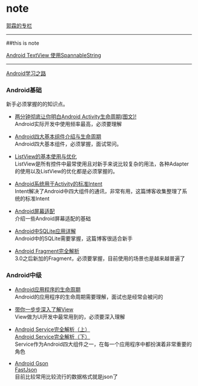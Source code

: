 # note

[郭霖的专栏](http://blog.csdn.net/sinyu890807/article/list/0)

-------

##this is note

[Android TextView 使用SpannableString](android/notes/android_textview_span.md)



------------

[Android学习之路](http://www.stormzhang.com/android/2014/07/07/learn-android-from-rookie/)

### Android基础

新手必须掌握的的知识点。

* [两分钟彻底让你明白Android Activity生命周期(图文)!](android/basic/activity_lifecycle/android_activity_life_cycle.md)   
Android实际开发中使用频率最高，必须要理解

* [Android四大基本组件介绍与生命周期](android/basic/basic_component/basic_component.md)   
Android四大基本组件，必须掌握，面试常问。
  
* [ListView的基本使用与优化](android/basic/listview/listview.md)   
ListView是所有控件中最常使用且对新手来说比较复杂的用法，各种Adapter的使用以及ListView的优化都是必须掌握的。  

* [Android系统用于Activity的标准Intent](android/basic/intent_activity/intent_activity.md)   
Intent解决了Android中四大组件的通讯，非常有用，这篇博客收集整理了系统的标准Intent

* [Android屏幕适配](android/basic/compatible_screens/compatible_screens.md)   
介绍一些Android屏幕适配的基础

* [Android中SQLite应用详解](android/basic/android_sqlite/android_sqlite.md)   
Android中的SQLite需要掌握，这篇博客很适合新手

* [Android Fragment完全解析](android/basic/android_fragment/android_fragment.md)   
3.0之后新加的Fragment，必须要掌握，目前使用的场景也是越来越普遍了

### Android中级

* [Android应用程序的生命周期](android/midlevel/android_application_lifecycle/android_application_lifecycle.md)   
Android的应用程序的生命周期需要理解，面试也是经常会被问的

* [带你一步步深入了解View](android/midlevel/view_inflate/view_inflate.md)   
View做为UI开发中最常用到的，必须要深入理解

* [ Android Service完全解析（上）](http://blog.csdn.net/guolin_blog/article/details/11952435)   
  [ Android Service完全解析（下）](http://blog.csdn.net/guolin_blog/article/details/9797169)   
Service作为Android四大组件之一，在每一个应用程序中都扮演着非常重要的角色

* [Android Gson](http://www.stormzhang.com/android/2014/05/22/android-gson/)   
  [FastJson](https://github.com/alibaba/fastjson)   
目前比较常用比较流行的数据格式就是json了
